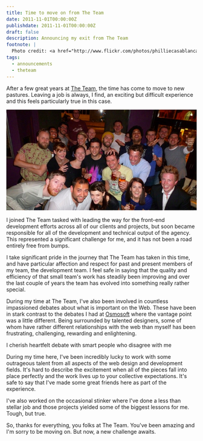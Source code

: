 ```yaml
---
title: Time to move on from The Team
date: 2011-11-01T00:00:00Z
publishdate: 2011-11-01T00:00:00Z
draft: false
description: Announcing my exit from The Team
footnote: |
  Photo credit: <a href="http://www.flickr.com/photos/philliecasablanca/6288145077">Phil Whitehouse</a>
tags:
  - announcements
  - theteam
---
```


After a few great years at <a href="http://theteam.co.uk" title="The Team">The Team</a>, the time has come to move to new pastures. Leaving a job is always, I find, an exciting but difficult experience and this feels particularly true in this case.

<!--more-->
<img src="/images/theteam-pub.jpg" alt=""></figure>

<p>
    I joined The Team tasked with leading the way for the front-end development efforts across all of our clients and projects, but soon became responsible for all of the development and technical output of the agency. This represented a significant challenge for me, and it has not been a road entirely free from bumps.
</p>
<p>
    I take significant pride in the journey that The Team has taken in this time, and have particular affection and respect for past and present members of my team, the development team. I feel safe in saying that the quality and efficiency of that small team's work has steadily been improving and over the last couple of years the team has evolved into something really rather special.
</p>
<p>
    During my time at The Team, I've also been involved in countless impassioned debates about what is important on the Web.  These have been in stark contrast to the debates I had at <a href="http://osmosoft.com" title="Osmosoft">Osmosoft</a> where the vantage point was a little different.  Being surrounded by talented designers, some of whom have rather different relationships with the web than myself has been frustrating, challenging, rewarding and enlightening.
</p>
<p>
    I cherish heartfelt debate with smart people who disagree with me
</p>
<p>
    During my time here, I've been incredibly lucky to work with some outrageous talent from all aspects of the web design and development fields. It's hard to describe the excitement when all of the pieces fall into place perfectly and the work lives up to your collective expectations. It's safe to say that I've made some great friends here as part of the experience.
</p>
<p>
    I've also worked on the occasional stinker where I've done a less than stellar job and those projects yielded some of the biggest lessons for me. Tough, but true.
</p>
<p>
    So, thanks for everything, you folks at The Team. You've been amazing and I'm sorry to be moving on. But now, a new challenge awaits.
</p>
